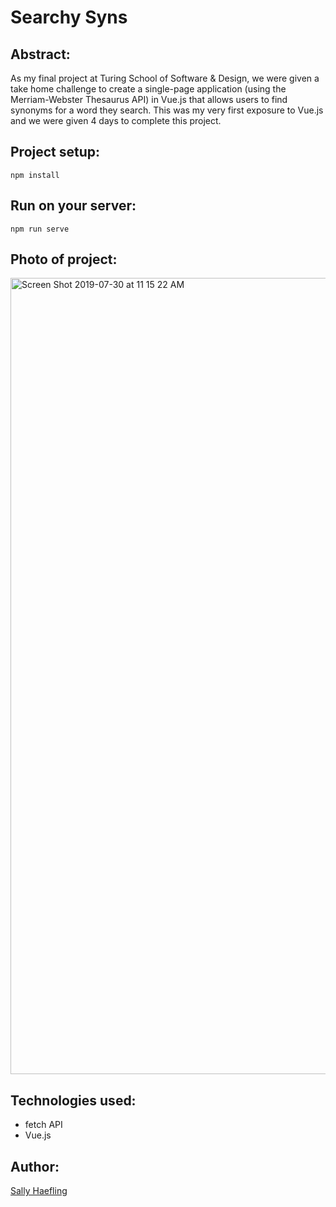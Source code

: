 # Searchy Syns

## Abstract:

As my final project at Turing School of Software & Design, we were given a take home challenge to create a single-page application (using the Merriam-Webster Thesaurus API) in Vue.js that allows users to find synonyms for a word they search. This was my very first exposure to Vue.js and we were given 4 days to complete this project.

## Project setup:

```
npm install
```

## Run on your server:

```
npm run serve
```

## Photo of project:

<img width="1274" alt="Screen Shot 2019-07-30 at 11 15 22 AM" src="https://user-images.githubusercontent.com/40863560/62151060-bca47100-b2bc-11e9-9a9d-d983a8ce2c50.png">


## Technologies used:

* fetch API 
* Vue.js

## Author:

[Sally Haefling](https://github.com/SallyHaefling)


